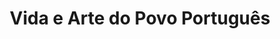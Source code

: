 ---
ref: sol-030-0197
title: "Vida e Arte do Povo Português"
author_name: ["Paulo Ferreira"]
publisher: ["SPN/SNI/SEIT"]
year: "y1940"
origin: ["Portugal"]
formats: ["book, book-cover"]
disciplines: [graphic-design]
tags:
layout: artifact
status: ["scan"]
published: false
int_published: false
image_count:
date_added: 2023-06-16
batch:
---